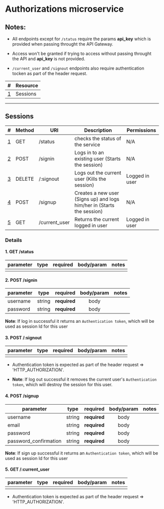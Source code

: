 # Authorizations microservice


## Notes:
 - All endpoints except for `/status` require the params **api_key** which is provided when passing throught the API Gateway. 

 - Access won't be granted if trying to access without passing throught the API and **api_key** is not provided.

 - `/current_user` and `/signout` endpoints also require authentication tocken as part of the header request.


| #  | Resource |  
| --- | ------ | 
| [1](#sessions)   | Sessions    |   

***

## Sessions

| #  | Method | URI       | Description | Permissions |
| --- | ------ | ---------| ----------- | ----------- |
| [1](#1-get-status)   | GET    | /status   | checks the status of the service | N/A |
| [2](#2-post-signin)  | POST    | /signin         | Logs in to an existing user (Starts the session) | N/A |
| [3](#3-delete-signout)  | DELETE    | /:signout | Logs out the current user (Kills the session) | Logged in user |
| [4](4-post-signup)  | POST   | /signup         | Creates a new user (Signs up) and logs him/her in (Starts the session) | N/A |
| [5](#5-put-current_user)  | GET    | /current_user | Returns the current logged in user | Logged in user |

### Details

#### 1. GET /status

|  parameter | type | required  | body/param  | notes  |
| --- |:---:|:---:|:---:|:---:|
|   |   |   |   |   |


#### 2. POST /signin

|  parameter | type | required  | body/param  | notes  |
| --- |:---:|:---:|:---:|:---:|
|  username |  string |   **required**  |  body |   |
|  password |  string |   **required**   |  body |   |

**Note**: If log in successful it returns an `Authentication token`, which will be used as session Id for this user


#### 3. POST /:signout

|  parameter | type | required  | body/param  | notes  |
| --- |:---:|:---:|:---:|:---:|
|   |   |   |   |   |

- Authentication token is expected as part of the header request => 'HTTP_AUTHORIZATION'.

- **Note**: If log out successful it removes the current user's `Authentication token`, which will destroy the session for this user.

#### 4. POST /signup

|  parameter | type | required  | body/param  | notes  |
| --- |:---:|:---:|:---:|:---:|
|  username |  string |  **required** |  body |   |
|  email |  string |  **required** |  body |   | 
|  password |  string |  **required** |  body |   |
|  password_confirmation |  string |  **required** |  body |   |

**Note**: If sign up successful it returns an `Authentication token`, which will be used as session Id for this user


#### 5. GET /:current_user

|  parameter | type | required  | body/param  | notes  |
| --- |:---:|:---:|:---:|:---:|
|   |   |   |   |   |

- Authentication token is expected as part of the header request => 'HTTP_AUTHORIZATION'.








